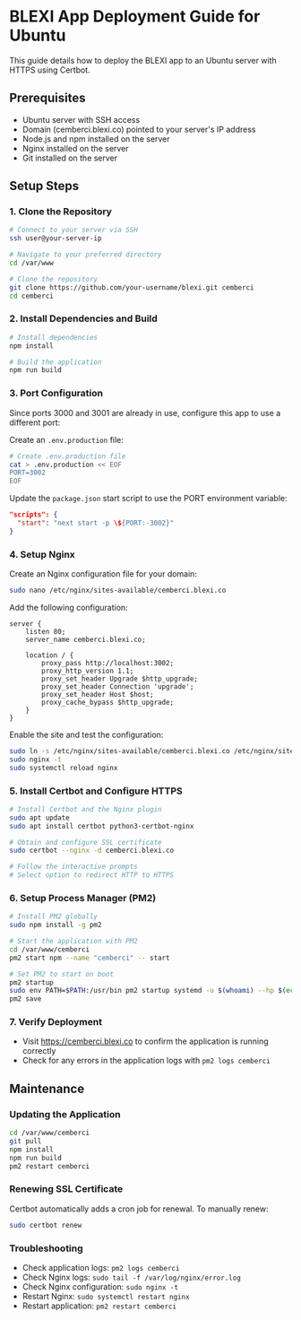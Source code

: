 # BLEXI App Deployment Guide for Ubuntu

This guide details how to deploy the BLEXI app to an Ubuntu server with HTTPS using Certbot.

## Prerequisites

- Ubuntu server with SSH access
- Domain (cemberci.blexi.co) pointed to your server's IP address
- Node.js and npm installed on the server
- Nginx installed on the server
- Git installed on the server

## Setup Steps

### 1. Clone the Repository

```bash
# Connect to your server via SSH
ssh user@your-server-ip

# Navigate to your preferred directory
cd /var/www

# Clone the repository
git clone https://github.com/your-username/blexi.git cemberci
cd cemberci
```

### 2. Install Dependencies and Build

```bash
# Install dependencies
npm install

# Build the application
npm run build
```

### 3. Port Configuration

Since ports 3000 and 3001 are already in use, configure this app to use a different port:

Create an `.env.production` file:

```bash
# Create .env.production file
cat > .env.production << EOF
PORT=3002
EOF
```

Update the `package.json` start script to use the PORT environment variable:

```json
"scripts": {
  "start": "next start -p \${PORT:-3002}"
}
```

### 4. Setup Nginx

Create an Nginx configuration file for your domain:

```bash
sudo nano /etc/nginx/sites-available/cemberci.blexi.co
```

Add the following configuration:

```nginx
server {
    listen 80;
    server_name cemberci.blexi.co;

    location / {
        proxy_pass http://localhost:3002;
        proxy_http_version 1.1;
        proxy_set_header Upgrade $http_upgrade;
        proxy_set_header Connection 'upgrade';
        proxy_set_header Host $host;
        proxy_cache_bypass $http_upgrade;
    }
}
```

Enable the site and test the configuration:

```bash
sudo ln -s /etc/nginx/sites-available/cemberci.blexi.co /etc/nginx/sites-enabled/
sudo nginx -t
sudo systemctl reload nginx
```

### 5. Install Certbot and Configure HTTPS

```bash
# Install Certbot and the Nginx plugin
sudo apt update
sudo apt install certbot python3-certbot-nginx

# Obtain and configure SSL certificate
sudo certbot --nginx -d cemberci.blexi.co

# Follow the interactive prompts
# Select option to redirect HTTP to HTTPS
```

### 6. Setup Process Manager (PM2)

```bash
# Install PM2 globally
sudo npm install -g pm2

# Start the application with PM2
cd /var/www/cemberci
pm2 start npm --name "cemberci" -- start

# Set PM2 to start on boot
pm2 startup
sudo env PATH=$PATH:/usr/bin pm2 startup systemd -u $(whoami) --hp $(echo $HOME)
pm2 save
```

### 7. Verify Deployment

- Visit https://cemberci.blexi.co to confirm the application is running correctly
- Check for any errors in the application logs with `pm2 logs cemberci`

## Maintenance

### Updating the Application

```bash
cd /var/www/cemberci
git pull
npm install
npm run build
pm2 restart cemberci
```

### Renewing SSL Certificate

Certbot automatically adds a cron job for renewal. To manually renew:

```bash
sudo certbot renew
```

### Troubleshooting

- Check application logs: `pm2 logs cemberci`
- Check Nginx logs: `sudo tail -f /var/log/nginx/error.log`
- Check Nginx configuration: `sudo nginx -t`
- Restart Nginx: `sudo systemctl restart nginx`
- Restart application: `pm2 restart cemberci`
